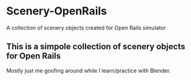 # Scenery-OpenRails
A collection of scenery objects created for Open Rails simulator

## This is a simpole collection of scenery objects for Open Rails

Mostly just me goofing around while I learn/practice with Blender.


